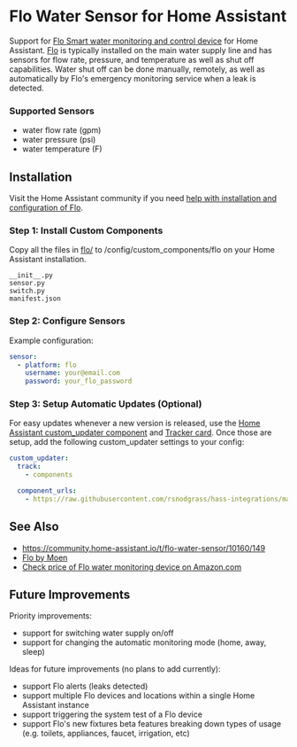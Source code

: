 # Flo Water Sensor for Home Assistant

Support for [Flo Smart water monitoring and control device](https://amzn.to/2WBn8tW?tag=rynoshark-20) for Home Assistant. [Flo](https://meetflo.com) is typically installed on the main water supply line and has sensors for flow rate, pressure, and temperature as well as shut off capabilities. Water shut off can be done manually, remotely, as well as automatically by Flo's emergency monitoring service when a leak is detected.

### Supported Sensors

- water flow rate (gpm)
- water pressure (psi)
- water temperature (F)

## Installation

Visit the Home Assistant community if you need [help with installation and configuration of Flo](https://community.home-assistant.io/t/flo-water-sensor/10160/149).

### Step 1: Install Custom Components

Copy all the files in [flo/](https://github.com/rsnodgrass/hass-integrations/tree/master/flo) to /config/custom_components/flo on your Home Assistant installation.

```
__init__.py 
sensor.py
switch.py
manifest.json
```

### Step 2: Configure Sensors

Example configuration:

```yaml
sensor:
  - platform: flo
    username: your@email.com
    password: your_flo_password
```

### Step 3: Setup Automatic Updates (Optional)

For easy updates whenever a new version is released, use the [Home Assistant custom_updater component](https://github.com/custom-components/custom_updater/wiki/Installation) and [Tracker card](https://github.com/custom-cards/tracker-card). Once those are setup, add the following custom_updater settings to your config:

```yaml
custom_updater:
  track:
    - components

  component_urls:
    - https://raw.githubusercontent.com/rsnodgrass/hass-integrations/master/custom_updater.json
```

## See Also

* https://community.home-assistant.io/t/flo-water-sensor/10160/149
* [Flo by Moen](https://meetflo.com)
* [Check price of Flo water monitoring device on Amazon.com](https://amzn.to/2WBn8tW?tag=rynoshark-20)

## Future Improvements

Priority improvements:

- support for switching water supply on/off
- support for changing the automatic monitoring mode (home, away, sleep)

Ideas for future improvements (no plans to add currently):

- support Flo alerts (leaks detected)
- support multiple Flo devices and locations within a single Home Assistant instance
- support triggering the system test of a Flo device
- support Flo's new fixtures beta features breaking down types of usage (e.g. toilets, appliances, faucet, irrigation, etc)

